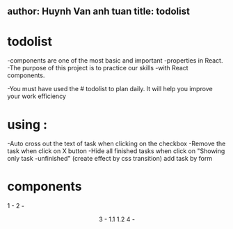 author: Huynh Van anh tuan
title: todolist
---
# todolist
-components are one of the most basic and important -properties in React.
-The purpose of this project is to practice our skills -with React components.

-You must have used the # todolist to plan daily. It will help you improve your work efficiency

# using :
-Auto cross out the text of task when clicking on the checkbox
-Remove the task when click on X button
-Hide all finished tasks when click on "Showing only task -unfinished" (create effect by css transition)
add task by form
# components 
1 - <container>
 2 - <header>
  3 - <ListTask>
      1.1 <Task>
      1.2 <filter>
   4 - <Form>